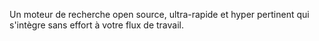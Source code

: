 Un moteur de recherche open source, ultra-rapide et hyper pertinent qui s'intègre sans effort à votre flux de travail.